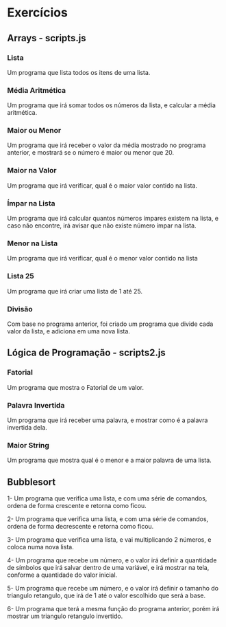 # Exercícios

## Arrays - scripts.js

### Lista

Um programa que lista todos os itens de uma lista.

### Média Aritmética

Um programa que irá somar todos os números da lista, e calcular a média aritmética.

### Maior ou Menor

Um programa que irá receber o valor da média mostrado no programa anterior, e mostrará se o número é maior ou menor que 20.

### Maior na Valor

Um programa que irá verificar, qual é o maior valor contido na lista.

### Ímpar na Lista

Um programa que irá calcular quantos números ímpares existem na lista, e caso não encontre, irá avisar que não existe número ímpar na lista.

### Menor na Lista

Um programa que irá verificar, qual é o menor valor contido na lista

### Lista 25

Um programa que irá criar uma lista de 1 até 25.

### Divisão

Com base no programa anterior, foi criado um programa que divide cada valor da lista, e adiciona em uma nova lista.


## Lógica de Programação - scripts2.js

### Fatorial

Um programa que mostra o Fatorial de um valor.

### Palavra Invertida

Um programa que irá receber uma palavra, e mostrar como é a palavra invertida dela.

### Maior String

Um programa que mostra qual é o menor e a maior palavra de uma lista.

## Bubblesort

1- Um programa que verifica uma lista, e com uma série de comandos, ordena de forma crescente e retorna como ficou.

2- Um programa que verifica uma lista, e com uma série de comandos, ordena de forma decrescente e retorna como ficou.

3- Um programa que verifica uma lista, e vai multiplicando 2 números, e coloca numa nova lista.

4- Um programa que recebe um número, e o valor irá definir a quantidade de símbolos que irá salvar dentro de uma variável, e irá mostrar na tela, conforme a quantidade do valor inicial.

5- Um programa que recebe um número, e o valor irá definir o tamanho do triangulo retangulo, que irá de 1 até o valor escolhido que será a base.

6- Um programa que terá a mesma função do programa anterior, porém irá mostrar um triangulo retangulo invertido.
